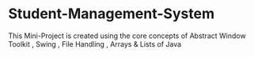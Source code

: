# Student-Management-System
This Mini-Project is created using the core concepts of Abstract Window Toolkit , Swing , File Handling , Arrays &amp; Lists of Java
